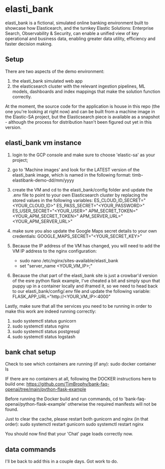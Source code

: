 # elasti_bank
elasti_bank is a fictional, simulated online banking environment built to showcase how Elasticearch, and the turnkey Elastic Solutions: Enterprise Search, Observability & Security, can enable a unified view of key operational and business data, enabling greater data utility, efficiency and faster decision making.
## Setup
There are two aspects of the demo environment:
1) the elasti_bank simulated web app
2) the elasticsearch cluster with the relevant ingestion pipelines, ML models, dashboards and index mappings that make the solution function correctly.

At the moment, the source code for the application is house in this repo (the one you're looking at right now) and can be built from a machine image in the Elastic-SA project, but the Elasticsearch piece is available as a snapshot - although the process for distribution hasn't been figured out yet in this version.

## elasti_bank vm instance
1) login to the GCP console and make sure to choose 'elastic-sa' as your project;
2) go to 'Machine images' and look for the LATEST version of the elasti_bank image, which is named in the following format: timb-elastibank-demo-dd/mm/yyyy
3) create the VM and cd to the elasti_bank/config folder and update the .env file to point to your own Elasticsearch cluster by replacing the stored values in the following variables:
ES_CLOUD_ID_SECRET="<YOUR_CLOUD_ID>"
ES_PASS_SECRET="<YOUR_PASSWORD>"
ES_USER_SECRET="<YOUR_USER>"
APM_SECRET_TOKEN="<YOUR_APM_SECRET_TOKEN>"
APM_SERVER_URL="<YOUR_APM_SERVER_URL>"

5) make sure you also update the Google Maps secret details to your own credentials:
GOOGLE_MAPS_SECRET="<YOUR_SECRET_KEY>"

6) Because the IP address of the VM has changed, you will need to add the VM IP address to the nginx configuration:
   - sudo nano /etc/nginx/sites-available/elasti_bank
   - set "server_name <YOUR_VM_IP>;"

7) Because the chat part of the elasti_bank site is just a crowbar'd version of the esre python flask example, I've cheated a bit and simply spun that puppy up in a container locally and iframed it, so we need to head back to our elasti_bank/config/.env file and update the following variable:
   FLASK_APP_URL="http://<YOUR_VM_IP>:4000"

Lastly, make sure that all the services you need to be running in order to make this work are indeed running correctly:
1) sudo systemctl status gunicorn
2) sudo systemctl status nginx
3) sudo systemctl status postgresql
4) sudo systemctl status logstash

## bank chat setup
Check to see which containers are running (if any): 
sudo docker container ls

IF there are no containers at all, following the DOCKER instructions here to build one: 
https://github.com/TimBrophy/bank-faq-openai/tree/main/python-flask-example

Before running the Docker build and run commands, cd to 'bank-faq-openai/python-flask-example' otherwise the required manifests will not be found.

Just to clear the cache, please restart both gunicorn and nginx (in that order):
sudo systemctl restart gunicorn
sudo systemctl restart nginx

You should now find that your 'Chat' page loads correctly now. 

## data commands
I'll be back to add this in a couple days. Got work to do.
